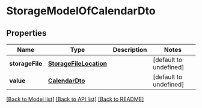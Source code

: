 # StorageModelOfCalendarDto

## Properties
Name | Type | Description | Notes
---- | ---- | ----------- | -----
**storageFile** | [**StorageFileLocation**](StorageFileLocation.md) |  | [default to undefined]
**value** | [**CalendarDto**](CalendarDto.md) |  | [default to undefined]


[[Back to Model list]](README.md#documentation-for-models) [[Back to API list]](README.md#documentation-for-api-endpoints) [[Back to README]](README.md)
